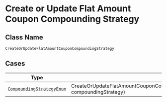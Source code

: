 
# Create or Update Flat Amount Coupon Compounding Strategy

## Class Name

`CreateOrUpdateFlatAmountCouponCompoundingStrategy`

## Cases

| Type | Factory Method |
|  --- | --- |
| [`CompoundingStrategyEnum`](../../../doc/models/compounding-strategy-enum.md) | CreateOrUpdateFlatAmountCouponCompoundingStrategy.fromCompoundingStrategy(CompoundingStrategyEnum compoundingStrategy) |

